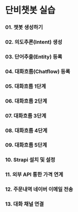 # 단비챗봇 실습
### 01. 챗봇 생성하기
### 02. 의도추론(Intent) 생성
### 03. 단어추출(Entity) 등록
### 04. 대화흐름(Chatflow) 등록
### 05. 대화흐름 1단계
### 06. 대화흐름 2단계
### 07. 대화흐름 3단계
### 08. 대화흐름 4단계
### 09. 대화흐름 5단계
### 10. Strapi 설치 및 설정
### 11. 외부 API 통한 가격 연계
### 12. 주문내역 네이버 이메일 전송
### 13. 대화 채널 연결

